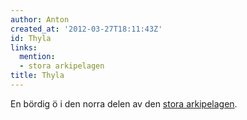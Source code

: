 ```yaml
---
author: Anton
created_at: '2012-03-27T18:11:43Z'
id: Thyla
links:
  mention:
  - stora arkipelagen
title: Thyla
---
```


En bördig ö i den norra delen av den [stora arkipelagen].

  [stora arkipelagen]: stora_arkipelagen
